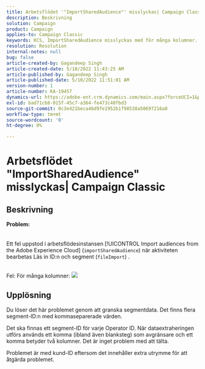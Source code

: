 ```yaml
---
title: Arbetsflödet '"ImportSharedAudience"' misslyckas| Campaign Classic'
description: Beskrivning
solution: Campaign
product: Campaign
applies-to: Campaign Classic
keywords: KCS, ImportSharedAudience misslyckas med för många kolumner.
resolution: Resolution
internal-notes: null
bug: false
article-created-by: Gagandeep Singh
article-created-date: 5/10/2022 11:43:25 AM
article-published-by: Gagandeep Singh
article-published-date: 5/10/2022 11:51:01 AM
version-number: 1
article-number: KA-19457
dynamics-url: https://adobe-ent.crm.dynamics.com/main.aspx?forceUCI=1&pagetype=entityrecord&etn=knowledgearticle&id=a7ccf962-56d0-ec11-a7b5-00224809c556
exl-id: bad71cb8-015f-45c7-a364-fe473c48fbd3
source-git-commit: 0c3e421beca46d9fe1952b1f98538a50697216a0
workflow-type: tm+mt
source-wordcount: '0'
ht-degree: 0%

---
```


# Arbetsflödet &quot;ImportSharedAudience&quot; misslyckas| Campaign Classic

## Beskrivning

<b>Problem:</b>
<br> <br><br>Ett fel uppstod i arbetsflödesinstansen [!UICONTROL Import audiences from the Adobe Experience Cloud] (`importSharedAudience`) när aktiviteten bearbetas Läs in ID:n och segment (`fileImport`) .

<br>Fel: För många kolumner:
![](https://adobe.sharepoint.com/sites/D365EntAttachments/account/604485c9-a5ed-e811-a94a-000d3a34e4b0/incident/E-000185882/Fileimport%20Error.png)

## Upplösning


Du löser det här problemet genom att granska segmentdata. Det finns flera segment-ID:n med kommaseparerade värden.

Det ska finnas ett segment-ID för varje Operator ID. När dataextraheringen utförs används ett komma (ibland även blanksteg) som avgränsare och ett komma betyder två kolumner. Det är inget problem med att tälta.

Problemet är med kund-ID eftersom det innehåller extra utrymme för att åtgärda problemet.
